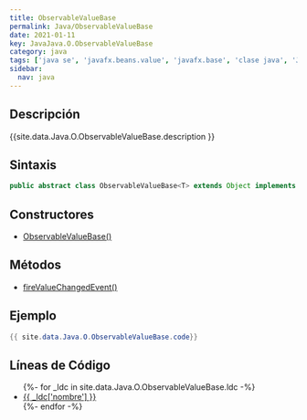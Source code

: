 ```yaml
---
title: ObservableValueBase
permalink: Java/ObservableValueBase
date: 2021-01-11
key: JavaJava.O.ObservableValueBase
category: java
tags: ['java se', 'javafx.beans.value', 'javafx.base', 'clase java', 'JavaFX 2.0']
sidebar: 
  nav: java
---
```


## Descripción
{{site.data.Java.O.ObservableValueBase.description }}

## Sintaxis
~~~java
public abstract class ObservableValueBase<T> extends Object implements ObservableValue<T>
~~~

## Constructores
* [ObservableValueBase()](/Java/ObservableValueBase/ObservableValueBase/)

## Métodos
* [fireValueChangedEvent()](/Java/ObservableValueBase/fireValueChangedEvent)

## Ejemplo
~~~java
{{ site.data.Java.O.ObservableValueBase.code}}
~~~

## Líneas de Código
<ul>
{%- for _ldc in site.data.Java.O.ObservableValueBase.ldc -%}
   <li>
       <a href="{{_ldc['url'] }}">{{ _ldc['nombre'] }}</a>
   </li>
{%- endfor -%}
</ul>
